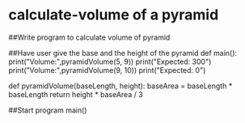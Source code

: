 # calculate-volume of a pyramid
##Write program to calculate volume of pyramid

##Have user give the base and the height of the pyramid
def main():
    print("Volume:",pyramidVolume(5, 9))
    print("Expected: 300")
    print("Volume:",pyramidVolume(9, 10))
    print("Expected: 0")

def pyramidVolume(baseLength, height):
    baseArea = baseLength * baseLength
    return height * baseArea / 3

##Start program
main()
